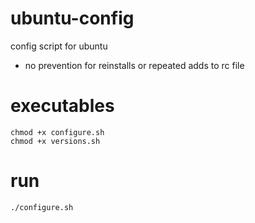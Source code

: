 # ubuntu-config
config script for ubuntu
* no prevention for reinstalls or repeated adds to rc file

# executables
    chmod +x configure.sh
    chmod +x versions.sh

# run
    ./configure.sh
